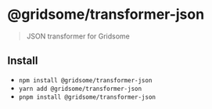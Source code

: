 # @gridsome/transformer-json

> JSON transformer for Gridsome

## Install

- `npm install @gridsome/transformer-json`
- `yarn add @gridsome/transformer-json`
- `pnpm install @gridsome/transformer-json`
